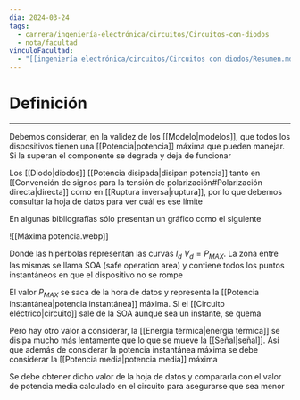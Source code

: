 ```yaml
---
dia: 2024-03-24
tags:
  - carrera/ingeniería-electrónica/circuitos/Circuitos-con-diodos
  - nota/facultad
vinculoFacultad:
  - "[[ingeniería electrónica/circuitos/Circuitos con diodos/Resumen.md]]"
---
```

# Definición
---
Debemos considerar, en la validez de los [[Modelo|modelos]], que todos los dispositivos tienen una [[Potencia|potencia]] máxima que pueden manejar. Si la superan el componente se degrada y deja de funcionar

Los [[Diodo|diodos]] [[Potencia disipada|disipan potencia]] tanto en [[Convención de signos para la tensión de polarización#Polarización directa|directa]] como en [[Ruptura inversa|ruptura]], por lo que debemos consultar la hoja de datos para ver cuál es ese límite

En algunas bibliografías sólo presentan un gráfico como el siguiente

![[Máxima potencia.webp]]

Donde las hipérbolas representan las curvas $I_d ~ V_d = P_{MAX}$. La zona entre las mismas se llama SOA (safe operation area) y contiene todos los puntos instantáneos en que el dispositivo no se rompe

El valor $P_{MAX}$ se saca de la hora de datos y representa la [[Potencia instantánea|potencia instantánea]] máxima. Si el [[Circuito eléctrico|circuito]] sale de la SOA aunque sea un instante, se quema

Pero hay otro valor a considerar, la [[Energía térmica|energía térmica]] se disipa mucho más lentamente que lo que se mueve la [[Señal|señal]]. Así que además de considerar la potencia instantánea máxima se debe considerar la [[Potencia media|potencia media]] máxima 

Se debe obtener dicho valor de la hoja de datos y compararla con el valor de potencia media calculado en el circuito para asegurarse que sea menor